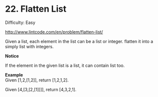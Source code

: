 # 22. Flatten List

Difficulty: Easy

http://www.lintcode.com/en/problem/flatten-list/

Given a list, each element in the list can be a list or integer. flatten it into a simply list with integers.

**Notice**

If the element in the given list is a list, it can contain list too.

**Example**  
Given [1,2,[1,2]], return [1,2,1,2].

Given [4,[3,[2,[1]]]], return [4,3,2,1].
